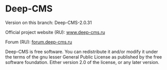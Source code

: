 Deep-CMS
========

Version on this branch: Deep-CMS-2.0.31


Official project website (RU): <a href="http://www.deep-cms.ru/">www.deep-cms.ru</a>

Forum (RU): <a href="http://forum.deep-cms.ru/">forum.deep-cms.ru</a>


Deep-CMS is free software. You can redistribute it and/or modify it under
the terms of the gnu lesser General Public License as published by the free
software foundation. Either version 2.0 of the license, or any later version.
